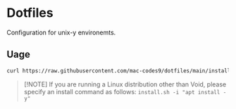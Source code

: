 # Dotfiles

Configuration for unix-y environemts.

## Uage

``` sh
curl https://raw.githubusercontent.com/mac-codes9/dotfiles/main/install.sh | sh
```
> [!NOTE] If you are running a Linux distribution other than Void, please specify an install command as follows: `install.sh -i "apt install -y"`
